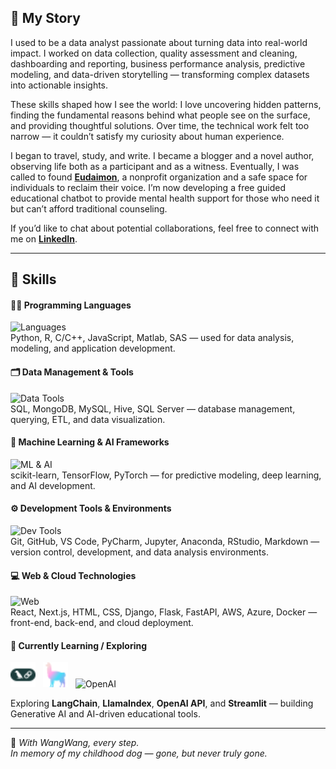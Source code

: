 ## 💫 My Story
I used to be a data analyst passionate about turning data into real-world impact. I worked on data collection, quality assessment and cleaning, dashboarding and reporting, business performance analysis, predictive modeling, and data-driven storytelling — transforming complex datasets into actionable insights.

These skills shaped how I see the world: I love uncovering hidden patterns, finding the fundamental reasons behind what people see on the surface, and providing thoughtful solutions. Over time, the technical work felt too narrow — it couldn’t satisfy my curiosity about human experience.

I began to travel, study, and write. I became a blogger and a novel author, observing life both as a participant and as a witness. Eventually, I was called to found [**Eudaimon**](https://EudaimonAI.org), a nonprofit organization and a safe space for individuals to reclaim their voice. I’m now developing a free guided educational chatbot to provide mental health support for those who need it but can’t afford traditional counseling.

If you’d like to chat about potential collaborations, feel free to connect with me on [**LinkedIn**](https://linkedin.com/in/weimengduan#gh-light-mode-only).

---

## 🧠 Skills

#### 🧑‍💻 Programming Languages
![Languages](https://skillicons.dev/icons?i=python,r,cpp,js,matlab,sas,c)  
Python, R, C/C++, JavaScript, Matlab, SAS — used for data analysis, modeling, and application development.

#### 🗂️ Data Management & Tools
![Data Tools](https://skillicons.dev/icons?i=mysql,mongodb,hive,sqlserver)  
SQL, MongoDB, MySQL, Hive, SQL Server — database management, querying, ETL, and data visualization.

#### 🤖 Machine Learning & AI Frameworks
![ML & AI](https://skillicons.dev/icons?i=sklearn,tensorflow,pytorch)  
scikit-learn, TensorFlow, PyTorch — for predictive modeling, deep learning, and AI development.

#### ⚙️ Development Tools & Environments
![Dev Tools](https://skillicons.dev/icons?i=git,github,vscode,jupyter,anaconda,pycharm,rstudio,markdown)  
Git, GitHub, VS Code, PyCharm, Jupyter, Anaconda, RStudio, Markdown — version control, development, and data analysis environments.

#### 💻 Web & Cloud Technologies
![Web](https://skillicons.dev/icons?i=react,next,html,css,django,flask,fastapi,aws,azure,docker)  
React, Next.js, HTML, CSS, Django, Flask, FastAPI, AWS, Azure, Docker — front-end, back-end, and cloud deployment.

#### 🚀 Currently Learning / Exploring
<span>
  <img src="./img/langchain-color.svg" width="40" height="40" alt="LangChain" style="margin-right:8px;" />
  <img src="./img/llamaindex-color.svg" width="40" height="40" alt="LlamaIndex" style="margin-right:8px;" />
  <img src="./img/openai-color.svg" width="40" height="40" alt="OpenAI" style="margin-right:8px;" />
</span>

Exploring **LangChain**, **LlamaIndex**, **OpenAI API**, and **Streamlit** — building Generative AI and AI-driven educational tools.

---

🐾 *With WangWang, every step.*  
*In memory of my childhood dog — gone, but never truly gone.*
